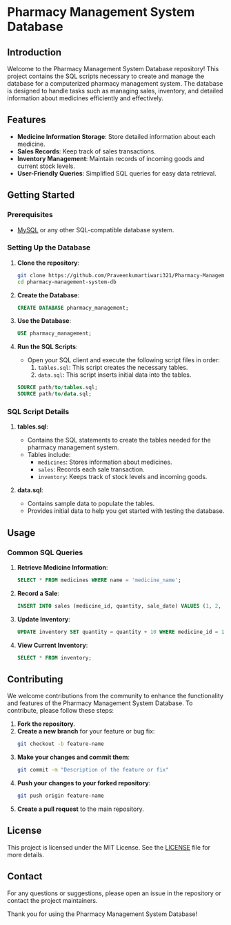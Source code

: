 # Pharmacy Management System Database

## Introduction

Welcome to the Pharmacy Management System Database repository! This project contains the SQL scripts necessary to create and manage the database for a computerized pharmacy management system. The database is designed to handle tasks such as managing sales, inventory, and detailed information about medicines efficiently and effectively.

## Features

- **Medicine Information Storage**: Store detailed information about each medicine.
- **Sales Records**: Keep track of sales transactions.
- **Inventory Management**: Maintain records of incoming goods and current stock levels.
- **User-Friendly Queries**: Simplified SQL queries for easy data retrieval.

## Getting Started

### Prerequisites

- [MySQL](https://www.mysql.com/) or any other SQL-compatible database system.

### Setting Up the Database

1. **Clone the repository**:
   ```bash
   git clone https://github.com/Praveenkumartiwari321/Pharmacy-Management-System.git
   cd pharmacy-management-system-db
   ```

2. **Create the Database**:
   ```sql
   CREATE DATABASE pharmacy_management;
   ```

3. **Use the Database**:
   ```sql
   USE pharmacy_management;
   ```

4. **Run the SQL Scripts**:
   - Open your SQL client and execute the following script files in order:
     1. `tables.sql`: This script creates the necessary tables.
     2. `data.sql`: This script inserts initial data into the tables.

   ```sql
   SOURCE path/to/tables.sql;
   SOURCE path/to/data.sql;
   ```

### SQL Script Details

1. **tables.sql**:
   - Contains the SQL statements to create the tables needed for the pharmacy management system.
   - Tables include:
     - `medicines`: Stores information about medicines.
     - `sales`: Records each sale transaction.
     - `inventory`: Keeps track of stock levels and incoming goods.

2. **data.sql**:
   - Contains sample data to populate the tables.
   - Provides initial data to help you get started with testing the database.

## Usage

### Common SQL Queries

1. **Retrieve Medicine Information**:
   ```sql
   SELECT * FROM medicines WHERE name = 'medicine_name';
   ```

2. **Record a Sale**:
   ```sql
   INSERT INTO sales (medicine_id, quantity, sale_date) VALUES (1, 2, '2024-05-21');
   ```

3. **Update Inventory**:
   ```sql
   UPDATE inventory SET quantity = quantity + 10 WHERE medicine_id = 1;
   ```

4. **View Current Inventory**:
   ```sql
   SELECT * FROM inventory;
   ```

## Contributing

We welcome contributions from the community to enhance the functionality and features of the Pharmacy Management System Database. To contribute, please follow these steps:

1. **Fork the repository**.
2. **Create a new branch** for your feature or bug fix:
   ```bash
   git checkout -b feature-name
   ```
3. **Make your changes and commit them**:
   ```bash
   git commit -m "Description of the feature or fix"
   ```
4. **Push your changes to your forked repository**:
   ```bash
   git push origin feature-name
   ```
5. **Create a pull request** to the main repository.

## License

This project is licensed under the MIT License. See the [LICENSE](LICENSE) file for more details.

## Contact

For any questions or suggestions, please open an issue in the repository or contact the project maintainers.

Thank you for using the Pharmacy Management System Database!
